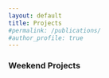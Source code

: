 ```yaml
---
layout: default
title: Projects
#permalink: /publications/
#author_profile: true
---
```


### Weekend Projects

